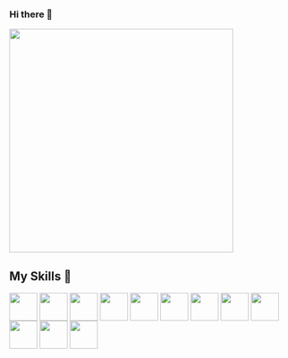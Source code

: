 ### Hi there 👋

<img src="https://github-readme-stats.vercel.app/api?username=Danielus99&show_icons=true&theme=ADD_THEME_HERE" width="400">

## My Skills 🔨
<a href="URL_REDIRECT" target="blank"><img align="center" src="https://upload.wikimedia.org/wikipedia/commons/d/d2/C_Sharp_Logo_2023.svg" height="50" /></a>
<a href="URL_REDIRECT" target="blank"><img align="center" src="https://i0.wp.com/tuxtor.shekalug.org/wp-content/uploads/2021/05/java.jpg?ssl=1" height="50" /></a>
<a href="URL_REDIRECT" target="blank"><img align="center" src="https://upload.wikimedia.org/wikipedia/commons/thumb/3/35/The_C_Programming_Language_logo.svg/1200px-The_C_Programming_Language_logo.svg.png" height="50" /></a>
<a href="URL_REDIRECT" target="blank"><img align="center" src="https://upload.wikimedia.org/wikipedia/commons/thumb/c/c3/Python-logo-notext.svg/640px-Python-logo-notext.svg.png" height="50" /></a>
<a href="URL_REDIRECT" target="blank"><img align="center" src="https://techvccloud.mediacdn.vn/2020/9/17/mysql-1-1600340047538868003500-crop-160034079526453914971.png" height="50" /></a>
<a href="URL_REDIRECT" target="blank"><img align="center" src="https://upload.wikimedia.org/wikipedia/commons/thumb/2/29/Postgresql_elephant.svg/1200px-Postgresql_elephant.svg.png" height="50" /></a>
<a href="https://www.mongodb.com/" target="_blank" rel="noreferrer"><img align="center" src="https://miro.medium.com/v2/resize:fit:512/1*doAg1_fMQKWFoub-6gwUiQ.png" height="50" /></a>
<a href="URL_REDIRECT" target="blank"><img align="center" src="https://cdn-icons-png.flaticon.com/256/174/174854.png" height="50" /></a>
<a href="URL_REDIRECT" target="blank"><img align="center" src="https://upload.wikimedia.org/wikipedia/commons/thumb/d/d5/CSS3_logo_and_wordmark.svg/1200px-CSS3_logo_and_wordmark.svg.png" height="50" /></a>
<a href="URL_REDIRECT" target="blank"><img align="center" src="https://cdn-icons-png.flaticon.com/512/5968/5968292.png" height="50" /></a>
<a href="URL_REDIRECT" target="blank"><img align="center" src="https://encrypted-tbn0.gstatic.com/images?q=tbn:ANd9GcQJ-sIy44su239UkC1TtyEBkV7oX3Z8rCVzlsYa1RddoA&s" height="50" /></a>
<a href="URL_REDIRECT" target="blank"><img align="center" src="https://static-00.iconduck.com/assets.00/assembly-icon-512x512-tbwr7d4r.png" height="50" /></a>





